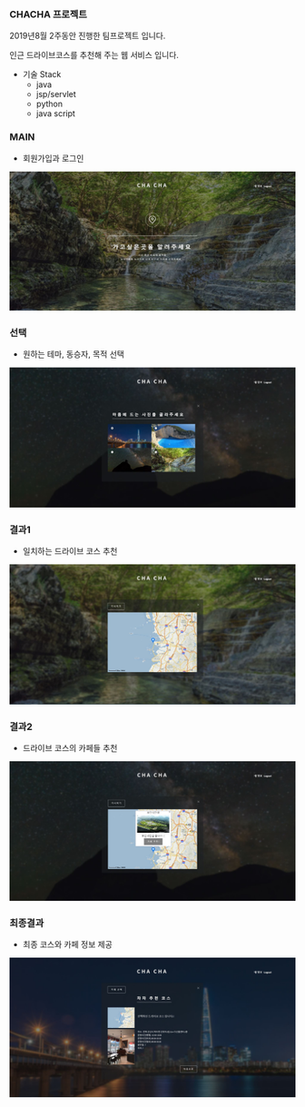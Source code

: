 ### CHACHA 프로젝트

2019년8월 2주동안 진행한 팀프로젝트 입니다.

인근 드라이브코스를 추천해 주는 웹 서비스 입니다.

* 기술 Stack 
  * java
  * jsp/servlet
  * python
  * java script

### MAIN
* 회원가입과 로그인
<img src="main.JPG" heigth="200px">

### 선택
* 원하는 테마, 동승자, 목적 선택
<img src="select.JPG">

### 결과1
* 일치하는 드라이브 코스 추천
<img src="result1.JPG">

### 결과2
* 드라이브 코스의 카페들 추천
<img src="result2.JPG">

### 최종결과
* 최종 코스와 카페 정보 제공
<img src="finalresult.JPG">
